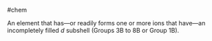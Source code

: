 #chem 

An element that has—or readily forms one or more ions that have—an incompletely filled _d_ subshell (Groups 3B to 8B or Group 1B).